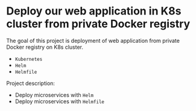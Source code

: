 # Deploy our web application in K8s cluster from private Docker registry

The goal of this project is deployment of web application from private Docker registry on K8s cluster.
- `Kubernetes`
- `Helm`
- `Helmfile`
 
Project description:
- Deploy microservices with `Helm`
- Deploy microservices with `Helmfile`
